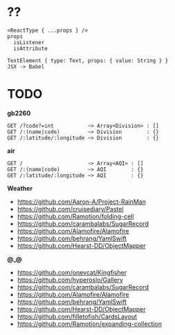 # ??

```
<ReactType { ...props } />
props
  isListener
  isAttribute

TextElement { type: Text, props: { value: String } }
JSX -> Babel
```

# TODO

**gb2260**

```
GET /?code?=int           ~> Array<Division> : []
GET /:(name|code)         ~> Division        : {}
GET /:latitude/:longitude ~> Division        : {}
```

**air**

```
GET /                     ~> Array<AQI> : []
GET /:(name|code)         ~> AQI        : {}
GET /:latitude/:longitude ~> AQI        : {}
```

**Weather**

* https://github.com/Aaron-A/Project-RainMan
* https://github.com/cruisediary/Pastel
* https://github.com/Ramotion/folding-cell
* https://github.com/carambalabs/SugarRecord
* https://github.com/Alamofire/Alamofire
* https://github.com/behrang/YamlSwift
* https://github.com/Hearst-DD/ObjectMapper

**@_@**

* https://github.com/onevcat/Kingfisher
* https://github.com/hyperoslo/Gallery
* https://github.com/carambalabs/SugarRecord
* https://github.com/Alamofire/Alamofire
* https://github.com/behrang/YamlSwift
* https://github.com/Hearst-DD/ObjectMapper
* https://github.com/filletofish/CardsLayout
* https://github.com/Ramotion/expanding-collection
